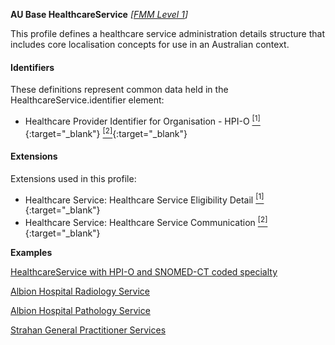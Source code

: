 **AU Base HealthcareService** *[[FMM Level 1](guidance.html)]*

This profile defines a healthcare service administration details structure that includes core localisation concepts for use in an Australian context.

#### Identifiers
These definitions represent common data held in the HealthcareService.identifier element:
* Healthcare Provider Identifier for Organisation - HPI-O [<sup>[1]</sup>](http://ns.electronichealth.net.au/id/hi/hpio/1.0/index.html){:target="_blank"} [<sup>[2]</sup>](http://meteor.aihw.gov.au/content/index.phtml/itemId/426830){:target="_blank"}

#### Extensions
Extensions used in this profile:
* Healthcare Service: Healthcare Service Eligibility Detail [<sup>[1]</sup>](http://hl7.org.au/fhir/StructureDefinition/healthcareservice-eligibility-detail){:target="_blank"}
* Healthcare Service: Healthcare Service Communication [<sup>[2]</sup>](http://hl7.org.au/fhir/StructureDefinition/healthcareservice-communication){:target="_blank"}

**Examples**

[HealthcareService with HPI-O and SNOMED-CT coded specialty](HealthcareService-example0.html)

[Albion Hospital Radiology Service](HealthcareService-example1.html)

[Albion Hospital Pathology Service](HealthcareService-example2.html)

[Strahan General Practitioner Services](HealthcareService-example3.html)

